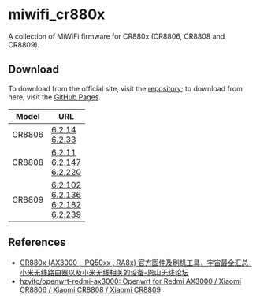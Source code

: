 # miwifi_cr880x

A collection of MiWiFi firmware for CR880x (CR8806, CR8808 and CR8809).

## Download

To download from the official site, visit the [repository](https://github.com/WaterLemons2k/miwifi_cr880x); to download from here, visit the [GitHub Pages](https://waterlemons2k.github.io/miwifi_cr880x/).

| Model  | URL                                              |
| ------ | ------------------------------------------------ |
| CR8806 | [6.2.14]<br>[6.2.33]                             |
| CR8808 | [6.2.11]<br>[6.2.147]<br>[6.2.220]               |
| CR8809 | [6.2.102]<br>[6.2.136]<br>[6.2.182]<br>[6.2.239] |

[6.2.14]: rom/cr8806/miwifi_cr8806_firmware_fe70b_6.2.14.bin
[6.2.33]: rom/cr8806/miwifi_cr8806_firmware_4622b_6.2.33.bin
[6.2.11]: rom/cr8808/miwifi_cr8808_firmware_9d216_6.2.11.bin
[6.2.147]: rom/cr8808/miwifi_cr8808_firmware_0fbd7_6.2.147.bin
[6.2.220]: rom/cr8808/miwifi_cr8808_firmware_a3144_6.2.220.bin
[6.2.102]: rom/cr8809/miwifi_cr8809_firmware_b814a_6.2.102.bin
[6.2.136]: rom/cr8809/miwifi_cr8809_firmware_46dab_6.2.136.bin
[6.2.182]: rom/cr8809/miwifi_cr8809_firmware_6f067_6.2.182_ispver-6.0.10.bin
[6.2.239]: rom/cr8809/miwifi_cr8809_firmware_6.2.239_ispver.bin

## References

- [CR880x (AX3000 , IPQ50xx , RA8x) 官方固件及刷机工具，宇宙最全汇总-小米无线路由器以及小米无线相关的设备-恩山无线论坛](https://www.right.com.cn/forum/thread-8292516-1-1.html)
- [hzyitc/openwrt-redmi-ax3000: Openwrt for Redmi AX3000 / Xiaomi CR8806 / Xiaomi CR8808 / Xiaomi CR8809](https://github.com/hzyitc/openwrt-redmi-ax3000#get-uart-access)
